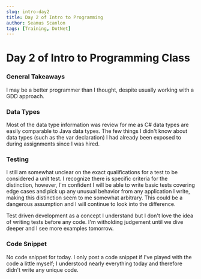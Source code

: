 ```yaml
---
slug: intro-day2
title: Day 2 of Intro to Programming
author: Seamus Scanlon
tags: [Training, DotNet]
---
```


# Day 2 of Intro to Programming Class

### General Takeaways

I may be a better programmer than I thought, despite usually working with a GDD approach.

### Data Types

Most of the data type information was review for me as C# data types are easily comparable to Java data types. The few things I didn't know about data types (such as the var declaration) I had already been exposed to during assignments since I was hired. 

### Testing

I still am somewhat unclear on the exact qualifications for a test to be considered a unit test. I recognize there is specific criteria for the distinction, however, I'm confident I will be able to write basic tests covering edge cases and pick up any unusual behavior from any application I write, making this distinction seem to me somewhat arbitrary. This could be a dangerous assumption and I will continue to look into the difference. 

Test driven development as a concept I understand but I don't love the idea of writing tests before any code. I'm witholding judgement until we dive deeper and I see more examples tomorrow. 

### Code Snippet

No code snippet for today. I only post a code snippet if I've played with the code a little myself; I understood nearly everything today and therefore didn't write any unique code. 
